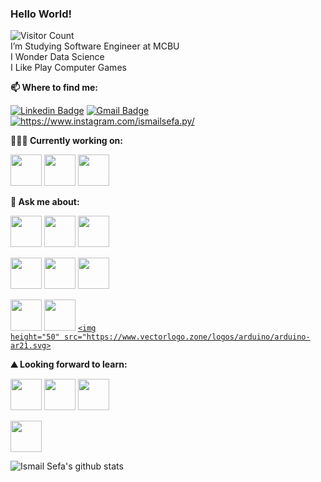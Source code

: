 ### Hello World! 
![Visitor Count](https://profile-counter.glitch.me/SefaAkdeniz/count.svg)<br>
I’m Studying Software Engineer at MCBU<br>
I Wonder Data Science<br>
I Like Play Computer Games<br>



**📫 Where to find me:** 

[![Linkedin Badge](https://img.shields.io/badge/-ismailsefa-blue?style=flat-square&logo=Linkedin&logoColor=white&link=https://www.linkedin.com/in/ismailsefa/)](https://www.linkedin.com/in/ismailsefa/) 
[![Gmail Badge](https://img.shields.io/badge/-ismailsefa.akdnz@gmail.com-c14438?style=flat-square&logo=Gmail&logoColor=white&link=mailto:ismailsefa.akdnz@gmail.com)](mailto:ismailsefa.akdnz@gmail.com)
<a href="https://www.instagram.com/ismailsefa.py/" target="_blank">
  <img src="https://img.shields.io/badge/%20-instagram-fbad50" alt="https://www.instagram.com/ismailsefa.py/">
</a>


**👨🏻‍💻 Currently working on:** 

<code><a href="https://www.python.org/" target="_blank"><img height="50" src="https://www.vectorlogo.zone/logos/python/python-ar21.svg"></a></code>
<code><a href="https://opencv.org/" target="_blank"><img height="50" src="https://www.vectorlogo.zone/logos/opencv/opencv-ar21.svg"></a></code>
<code><a href="https://www.tensorflow.org/" target="_blank"><img height="50" src="https://www.vectorlogo.zone/logos/tensorflow/tensorflow-ar21.svg"></a></code>

**💬 Ask me about:** 

<code><a href="https://www.python.org/" target="_blank"><img height="50" src="https://www.vectorlogo.zone/logos/python/python-ar21.svg"></a></code>
<code><a href="https://flask.palletsprojects.com/en/1.1.x/" target="_blank"><img height="50" src="https://www.vectorlogo.zone/logos/pocoo_flask/pocoo_flask-ar21.svg"></a></code>
<code><a href="https://www.djangoproject.com/" target="_blank"><img height="50" src="https://www.vectorlogo.zone/logos/djangoproject/djangoproject-ar21.svg"></a></code>

<code><a href="https://dotnet.microsoft.com/download/dotnet-framework/net472" target="_blank"><img height="50" src="https://www.vectorlogo.zone/logos/dotnet/dotnet-ar21.svg"></a></code>
<code><a href="https://numpy.org/" target="_blank"><img height="50" src="https://www.vectorlogo.zone/logos/numpy/numpy-ar21.svg"></a></code>
<code><a href="https://www.heroku.com/" target="_blank"><img height="50" src="https://www.vectorlogo.zone/logos/heroku/heroku-ar21.svg"></a></code>

<code><a href="https://jupyter.org/" target="_blank"><img height="50" src="https://www.vectorlogo.zone/logos/jupyter/jupyter-ar21.svg"></a></code>
<code><a href="https://www.sqlite.org/index.html" target="_blank"><img height="50" src="https://www.vectorlogo.zone/logos/sqlite/sqlite-ar21.svg"></a></code>
<code><a href="https://www.arduino.cc/" target="_blank"><img height="50" src="https://www.vectorlogo.zone/logos/arduino/arduino-ar21.svg></a></code>



**⛰ Looking forward to learn:** 

<code><a href="https://www.mysql.com/" target="_blank"><img height="50" src="https://www.vectorlogo.zone/logos/mysql/mysql-ar21.svg"></a></code>
<code><a href="https://developer.android.com/" target="_blank"><img height="50" src="https://www.vectorlogo.zone/logos/android/android-ar21.svg"></a></code>
<code><a href="https://flutter.dev/" target="_blank"><img height="50" src="https://www.vectorlogo.zone/logos/flutterio/flutterio-ar21.svg"></a></code>

<code><a href="https://www.mongodb.com/" target="_blank"><img height="50" src="https://www.vectorlogo.zone/logos/mongodb/mongodb-ar21.svg"></a></code>


![Ismail Sefa's github stats](https://github-readme-stats.vercel.app/api?username=SefaAkdeniz&show_icons=true&line_height=30)





